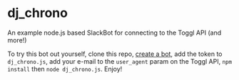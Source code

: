 # dj_chrono
An example node.js based SlackBot for connecting to the Toggl API (and more!)


To try this bot out yourself, clone this repo, [create a bot](https://my.slack.com/services/new/bot), add the token to `dj_chrono.js`, add your e-mail to the `user_agent` param on the Toggl API, `npm install` then `node dj_chrono.js`. Enjoy!
